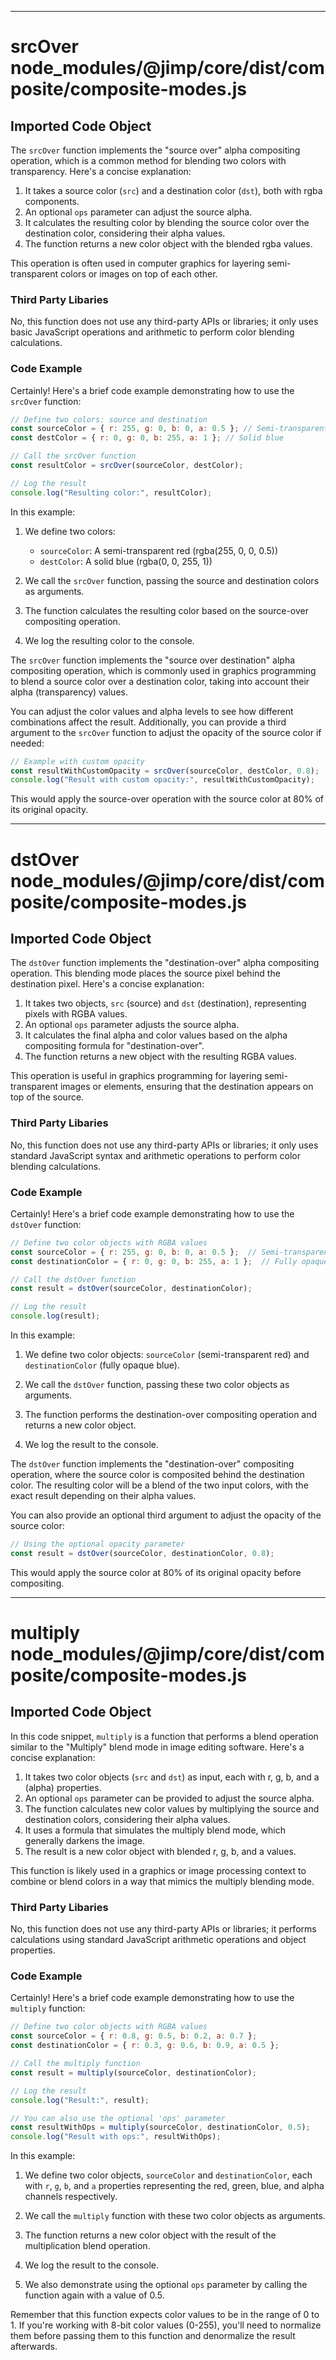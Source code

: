 

  
---
# srcOver node_modules/@jimp/core/dist/composite/composite-modes.js
## Imported Code Object
The `srcOver` function implements the "source over" alpha compositing operation, which is a common method for blending two colors with transparency. Here's a concise explanation:

1. It takes a source color (`src`) and a destination color (`dst`), both with rgba components.
2. An optional `ops` parameter can adjust the source alpha.
3. It calculates the resulting color by blending the source color over the destination color, considering their alpha values.
4. The function returns a new color object with the blended rgba values.

This operation is often used in computer graphics for layering semi-transparent colors or images on top of each other.

### Third Party Libaries

No, this function does not use any third-party APIs or libraries; it only uses basic JavaScript operations and arithmetic to perform color blending calculations.

### Code Example

Certainly! Here's a brief code example demonstrating how to use the `srcOver` function:

```javascript
// Define two colors: source and destination
const sourceColor = { r: 255, g: 0, b: 0, a: 0.5 }; // Semi-transparent red
const destColor = { r: 0, g: 0, b: 255, a: 1 }; // Solid blue

// Call the srcOver function
const resultColor = srcOver(sourceColor, destColor);

// Log the result
console.log("Resulting color:", resultColor);
```

In this example:

1. We define two colors:
   - `sourceColor`: A semi-transparent red (rgba(255, 0, 0, 0.5))
   - `destColor`: A solid blue (rgba(0, 0, 255, 1))

2. We call the `srcOver` function, passing the source and destination colors as arguments.

3. The function calculates the resulting color based on the source-over compositing operation.

4. We log the resulting color to the console.

The `srcOver` function implements the "source over destination" alpha compositing operation, which is commonly used in graphics programming to blend a source color over a destination color, taking into account their alpha (transparency) values.

You can adjust the color values and alpha levels to see how different combinations affect the result. Additionally, you can provide a third argument to the `srcOver` function to adjust the opacity of the source color if needed:

```javascript
// Example with custom opacity
const resultWithCustomOpacity = srcOver(sourceColor, destColor, 0.8);
console.log("Result with custom opacity:", resultWithCustomOpacity);
```

This would apply the source-over operation with the source color at 80% of its original opacity.

---
# dstOver node_modules/@jimp/core/dist/composite/composite-modes.js
## Imported Code Object
The `dstOver` function implements the "destination-over" alpha compositing operation. This blending mode places the source pixel behind the destination pixel. Here's a concise explanation:

1. It takes two objects, `src` (source) and `dst` (destination), representing pixels with RGBA values.
2. An optional `ops` parameter adjusts the source alpha.
3. It calculates the final alpha and color values based on the alpha compositing formula for "destination-over".
4. The function returns a new object with the resulting RGBA values.

This operation is useful in graphics programming for layering semi-transparent images or elements, ensuring that the destination appears on top of the source.

### Third Party Libaries

No, this function does not use any third-party APIs or libraries; it only uses standard JavaScript syntax and arithmetic operations to perform color blending calculations.

### Code Example

Certainly! Here's a brief code example demonstrating how to use the `dstOver` function:

```javascript
// Define two color objects with RGBA values
const sourceColor = { r: 255, g: 0, b: 0, a: 0.5 };  // Semi-transparent red
const destinationColor = { r: 0, g: 0, b: 255, a: 1 };  // Fully opaque blue

// Call the dstOver function
const result = dstOver(sourceColor, destinationColor);

// Log the result
console.log(result);
```

In this example:

1. We define two color objects: `sourceColor` (semi-transparent red) and `destinationColor` (fully opaque blue).

2. We call the `dstOver` function, passing these two color objects as arguments.

3. The function performs the destination-over compositing operation and returns a new color object.

4. We log the result to the console.

The `dstOver` function implements the "destination-over" compositing operation, where the source color is composited behind the destination color. The resulting color will be a blend of the two input colors, with the exact result depending on their alpha values.

You can also provide an optional third argument to adjust the opacity of the source color:

```javascript
// Using the optional opacity parameter
const result = dstOver(sourceColor, destinationColor, 0.8);
```

This would apply the source color at 80% of its original opacity before compositing.

---
# multiply node_modules/@jimp/core/dist/composite/composite-modes.js
## Imported Code Object
In this code snippet, `multiply` is a function that performs a blend operation similar to the "Multiply" blend mode in image editing software. Here's a concise explanation:

1. It takes two color objects (`src` and `dst`) as input, each with r, g, b, and a (alpha) properties.
2. An optional `ops` parameter can be provided to adjust the source alpha.
3. The function calculates new color values by multiplying the source and destination colors, considering their alpha values.
4. It uses a formula that simulates the multiply blend mode, which generally darkens the image.
5. The result is a new color object with blended r, g, b, and a values.

This function is likely used in a graphics or image processing context to combine or blend colors in a way that mimics the multiply blending mode.

### Third Party Libaries

No, this function does not use any third-party APIs or libraries; it performs calculations using standard JavaScript arithmetic operations and object properties.

### Code Example

Certainly! Here's a brief code example demonstrating how to use the `multiply` function:

```javascript
// Define two color objects with RGBA values
const sourceColor = { r: 0.8, g: 0.5, b: 0.2, a: 0.7 };
const destinationColor = { r: 0.3, g: 0.6, b: 0.9, a: 0.5 };

// Call the multiply function
const result = multiply(sourceColor, destinationColor);

// Log the result
console.log("Result:", result);

// You can also use the optional 'ops' parameter
const resultWithOps = multiply(sourceColor, destinationColor, 0.5);
console.log("Result with ops:", resultWithOps);
```

In this example:

1. We define two color objects, `sourceColor` and `destinationColor`, each with `r`, `g`, `b`, and `a` properties representing the red, green, blue, and alpha channels respectively.

2. We call the `multiply` function with these two color objects as arguments.

3. The function returns a new color object with the result of the multiplication blend operation.

4. We log the result to the console.

5. We also demonstrate using the optional `ops` parameter by calling the function again with a value of 0.5.

Remember that this function expects color values to be in the range of 0 to 1. If you're working with 8-bit color values (0-255), you'll need to normalize them before passing them to this function and denormalize the result afterwards.


  